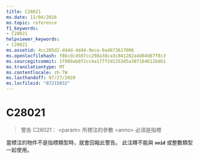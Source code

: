 ```yaml
---
title: C28021
ms.date: 11/04/2016
ms.topic: reference
f1_keywords:
- C28021
helpviewer_keywords:
- C28021
ms.assetid: 4cc205d2-d44d-4d44-9ece-0a4673617096
ms.openlocfilehash: f8bcdc4507cc298a38ca3c841282a4d84d87f8c3
ms.sourcegitcommit: 1f009ab0f2cc4a177f2d1353d5a38f164612bdb1
ms.translationtype: MT
ms.contentlocale: zh-TW
ms.lasthandoff: 07/27/2020
ms.locfileid: "87215032"
---
```

# <a name="c28021"></a>C28021

> 警告 C28021： \<param> 所標注的參數 \<anno> 必須是指標

當標注的物件不是指標類型時，就會回報此警告。 此注釋不能與 **`void`** 或整數類型一起使用。
